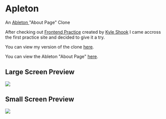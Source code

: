 # Apleton
<p>An <a href="https://www.ableton.com/en/about/">Ableton </a>"About Page" Clone</p>
<p>After checking out <a href="https://www.frontendpractice.com/">Frontend Practice</a> created by <a href="https://twitter.com/elyktrix">Kyle Shook</a> I came accross the first practice site and decided to give it a try.</p>
<p>You can view my version of the clone <a href="https://ableton-clone.netlify.app/">here</a>.</p>
<p>You can view the Ableton "About Page" <a href="https://www.ableton.com/en/about/">here</a>.</p>

## Large Screen Preview

<img src="https://media.giphy.com/media/fKsRcY2QGt4J0JqCcW/giphy.gif">

## Small Screen Preview

<img src="https://media.giphy.com/media/OAuhMKCBnpkht5kF3n/giphy.gif">
